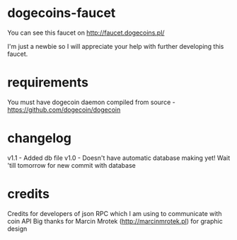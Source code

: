 dogecoins-faucet
================

You can see this faucet on http://faucet.dogecoins.pl/

I'm just a newbie so I will appreciate your help with further developing this faucet.

requirements
================
You must have dogecoin daemon compiled from source - https://github.com/dogecoin/dogecoin

changelog
================
v1.1 - Added db file
v1.0 - Doesn't have automatic database making yet! Wait 'till tomorrow for new commit with database 

credits
================
Credits for developers of json RPC which I am using to communicate with coin API 
Big thanks for Marcin Mrotek (http://marcinmrotek.pl) for graphic design